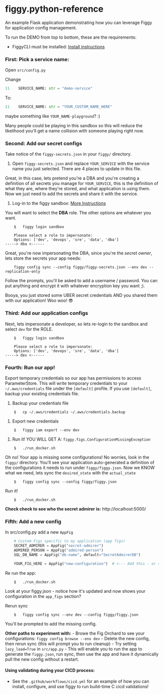 # figgy.python-reference 
An example Flask application demonstrating how you can leverage Figgy for application config management.

To run the DEMO from top to bottom, these are the requirements:

- FiggyCLI must be installed: [Install instructions](https://www.figgy.dev/docs/getting-started/install.html)

### First: Pick a service name:
Open `src/config.py`

Change
```python
11    SERVICE_NAME: str = "demo-service"
```
To:

```python
11    SERVICE_NAME: str = "YOUR_CUSTOM_NAME_HERE"
```

maybe something like `YOUR_NAME-playground`? :)

Many people could be playing in this sandbox so this will reduce the likelihood you'll get a name collision with someone
playing right now. 

### Second: Add our secret configs
Take notice of the `figgy-secrets.json` in your `figgy/` directory.

1. Open `figgy-secrets.json` and replace `YOUR_SERVICE` with the service name you just selected. There are 4 places to update in this file.

Great, in this case, lets pretend you're a DBA and you're creating a definition of all secrets you manage for `YOUR_SERVICE`,
this is the definition of what they are, where they're stored, and what application is using them. 
Now we just need to add the secrets and share it with the service.

1. Log-in to the figgy sandbox: [More Instructions](https://www.figgy.dev/docs/getting-started/sandbox.html)

You will want to select the **DBA** role. The other options are whatever you want.
 
```console
    $   figgy login sandbox

    Please select a role to impersonate:
    Options: ['dev', 'devops', 'sre', 'data', 'dba']
-----> dba <------
```

Great, you're now impersonating the DBA, since you're the *secret owner*, lets store the secrets your app needs:
```console
    figgy config sync --config figgy/figgy-secrets.json --env dev --replication-only
```

Follow the prompts, you'll be asked to add a username / password. You can put anything and encrypt it with whatever
encryption key you want ;). 

Booya, you just stored some UBER secret credentials AND you shared them with our application! Woo woo! :sunglasses:

### Third: Add our application configs
Next, lets impersonate a developer, so lets re-login to the sandbox and select `dev` for the ROLE.

```console
    $   figgy login sandbox

    Please select a role to impersonate:
    Options: ['dev', 'devops', 'sre', 'data', 'dba']
-----> dev <------
```

### Fourth: Run our app!

Export temporary credentials so our app has permissions to access ParameterStore. This will write temporary credentials 
to your `~/.aws/credentials` file under the `[default]` profile. If you use `[default]`, backup your existing credentials file. 

1. Backup your credentials file
```console
    $   cp ~/.aws/credentials ~/.aws/credentials.backup
```

1. Export new credentials
```
    $   figgy iam export --env dev
```

1. Run it! YOU WILL GET A: `figgy.figs.ConfigurationMissingException`
```
    $   ./run_docker.sh
```

Oh no! Your app is missing some configurations! No worries, look in the `figgy/` directory. You'll see your application
auto-generated a definition of the configurations it needs to run under `figgy/figgy.json`. Now we KNOW what we need,
lets sync the `desired_state` with the `actual_state`

```console
    $   figgy config sync --config figgy/figgy.json
```

Run it!
```
    $   ./run_docker.sh
```

**Check check to see who the secret admirer is:** http://localhost:5000/

### Fifth: Add a new config

In src/config.py add a new `AppFig`
```python
    # Custom Figs specific to my application (app figs)
    SECRET_ADMIRER = AppFig("secret-admirer")
    ADMIRED_PERSON = AppFig("admired-person")
    SQL_DB_NAME = AppFig("db-name", default="SecretAdmirerDB")

    YOUR_FIG_HERE = AppFig("new-configuration")  # <--- Add this - or something like it
```

Re run the app:
```console
    $   ./run_docker.sh
```

Look at your figgy.json - notice how it's updated and now shows your configuration in the `app_figs` section?

Rerun sync
```console
    $   figgy config sync --env dev --config figgy/figgy.json
```

You'll be prompted to add the missing config.

**Other paths to experiment with:**
    - Browe the Fig Orchard to see your configurations: `figgy config browse --env dev`
    - Delete the new config, then rerun sync (this will prompt you to run cleanup)
    - Try setting `lazy_load=True` in `src/app.py`
        - This will enable you to run the app to generate the `figgy.json`, run sync, then use the app and have it 
            dynamically pull the new config without a restart.
            
            
#### Using validating during your CICD process:
- See the `.github/workflows/cicd.yml` for an example of how you can install, configure, and use figgy to run build-time C
cicd validations!